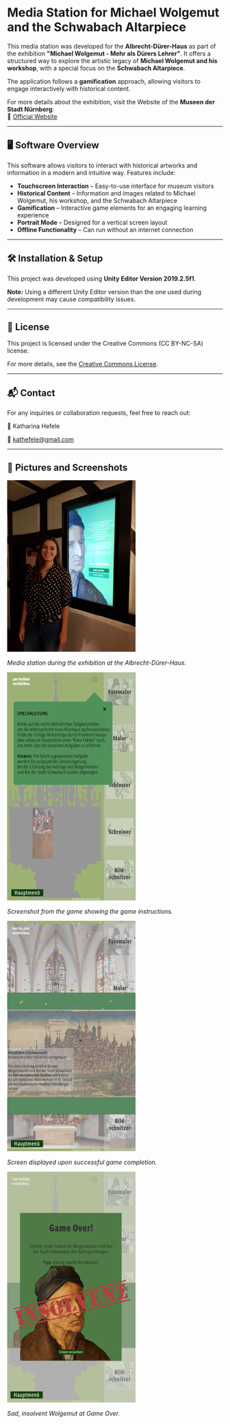 # Media Station for Michael Wolgemut and the Schwabach Altarpiece

This media station was developed for the **Albrecht-Dürer-Haus** as part of the exhibition **"Michael Wolgemut - Mehr als Dürers Lehrer"**. It offers a structured way to explore the artistic legacy of **Michael Wolgemut and his workshop**, with a special focus on the **Schwabach Altarpiece**.

The application follows a **gamification** approach, allowing visitors to engage interactively with historical content.

For more details about the exhibition, visit the Website of the **Museen der Stadt Nürnberg**:\
🔗 [Official Website](https://museen.nuernberg.de/duererhaus/kalender-details/michael-wolgemut-1674)

---

## 🖥️ Software Overview

This software allows visitors to interact with historical artworks and information in a modern and intuitive way. Features include:

* **Touchscreen Interaction** – Easy-to-use interface for museum visitors
* **Historical Content** – Information and images related to Michael Wolgemut, his workshop, and the Schwabach Altarpiece
* **Gamification** – Interactive game elements for an engaging learning experience
* **Portrait Mode** – Designed for a vertical screen layout
* **Offline Functionality** – Can run without an internet connection

---

## 🛠 Installation & Setup

This project was developed using **Unity Editor Version 2019.2.5f1**.

**Note:** Using a different Unity Editor version than the one used during development may cause compatibility issues.

---

## 📜 License
This project is licensed under the Creative Commons (CC BY-NC-SA) license.

For more details, see the [Creative Commons License](https://creativecommons.org/licenses/by-nc-sa/4.0/).

---

## 📬 Contact
For any inquiries or collaboration requests, feel free to reach out:

👤 Katharina Hefele

📧 [kathefele@gmail.com](kathefele@gmail.com)

---

## 📸 Pictures and Screenshots

<img src="Assets/Screenshots/media-station.jpg" alt="Media Station at Albrecht-Dürer-Haus" width="300">

*Media station during the exhibition at the Albrecht-Dürer-Haus.*

<img src="Assets/Screenshots/Screenshot_ingame.png" alt="Game instructions" width="300">

*Screenshot from the game showing the game instructions.*

<img src="Assets/Screenshots/Screenshot-wongame.png" alt="Winning screen" width="300">

*Screen displayed upon successful game completion.*

<img src="Assets/Screenshots/Screenshot_lostgame.png" alt="Game over screen" width="300">

*Sad, insolvent Wolgemut at Game Over.*



